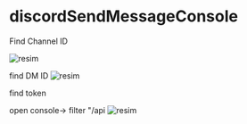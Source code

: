 # discordSendMessageConsole
Find Channel ID


![resim](https://user-images.githubusercontent.com/48087914/221948487-5f0343da-cbfb-4fc8-b56d-4673ec481dd3.png)



find DM ID 
![resim](https://user-images.githubusercontent.com/48087914/221948830-29ebfc11-a1c4-4459-8141-0da960b5d2f7.png)

find token 

open console-> filter "/api
![resim](https://user-images.githubusercontent.com/48087914/221949345-7be765e8-2f53-4ce1-b960-7ad6d5da5e76.png)



